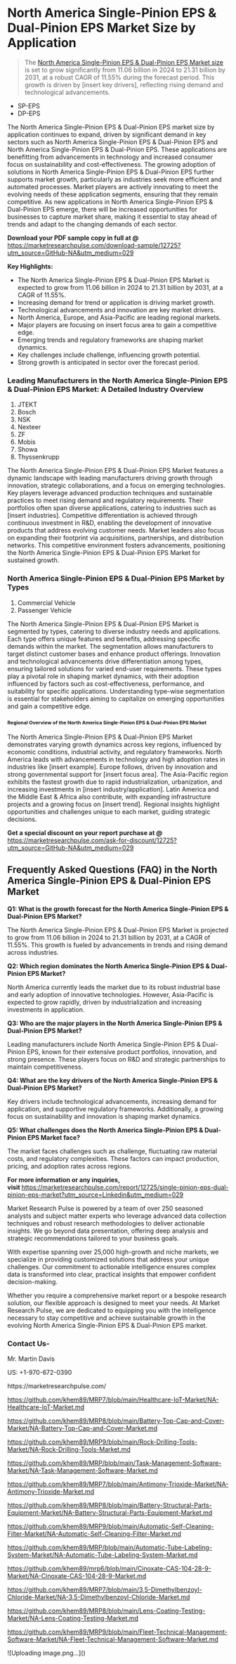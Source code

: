 <h1>North America Single-Pinion EPS & Dual-Pinion EPS Market&nbsp;Size by Application</h1><blockquote><p>The <a href="https://marketresearchpulse.com/download-sample/12725?utm_source=GitHub-NA&amp;utm_medium=029">North America Single-Pinion EPS & Dual-Pinion EPS Market size</a> is set to grow significantly from 11.06 billion in 2024 to 21.31 billion by 2031, at a robust CAGR of 11.55% during the forecast period. This growth is driven by [insert key drivers], reflecting rising demand and technological advancements.</p></blockquote><ul><li>SP-EPS<li> DP-EPS</li></ul><p>The North America Single-Pinion EPS & Dual-Pinion EPS market size by application continues to expand, driven by significant demand in key sectors such as North America Single-Pinion EPS & Dual-Pinion EPS and North America Single-Pinion EPS & Dual-Pinion EPS. These applications are benefitting from advancements in technology and increased consumer focus on sustainability and cost-effectiveness. The growing adoption of solutions in North America Single-Pinion EPS & Dual-Pinion EPS further supports market growth, particularly as industries seek more efficient and automated processes. Market players are actively innovating to meet the evolving needs of these application segments, ensuring that they remain competitive. As new applications in North America Single-Pinion EPS & Dual-Pinion EPS emerge, there will be increased opportunities for businesses to capture market share, making it essential to stay ahead of trends and adapt to the changing demands of each sector.</p><p><strong>Download your PDF sample copy in full at @ </strong><a href="https://marketresearchpulse.com/download-sample/12725?utm_source=GitHub-NA&amp;utm_medium=029">https://marketresearchpulse.com/download-sample/12725?utm_source=GitHub-NA&amp;utm_medium=029</a></p><p><strong>Key Highlights: </strong></p><ul><li>The North America Single-Pinion EPS & Dual-Pinion EPS Market is expected to grow from 11.06 billion in 2024 to 21.31 billion by 2031, at a CAGR of 11.55%.</li><li>Increasing demand for trend or application is driving market growth.</li><li>Technological advancements and innovation are key market drivers.</li><li>North America, Europe, and Asia-Pacific are leading regional markets.</li><li>Major players are focusing on insert focus area to gain a competitive edge.</li><li>Emerging trends and regulatory frameworks are shaping market dynamics.</li><li>Key challenges include challenge, influencing growth potential.</li><li>Strong growth is anticipated in sector over the forecast period.</li></ul><h3>Leading Manufacturers in the North America Single-Pinion EPS & Dual-Pinion EPS Market: A Detailed Industry Overview</h3><ol><li>JTEKT</li><li>Bosch</li><li>NSK</li><li>Nexteer</li><li>ZF</li><li>Mobis</li><li>Showa</li><li>Thyssenkrupp</li></ol><div class="flex max-w-full flex-col flex-grow"><div class="min-h-8 text-message flex w-full flex-col items-end gap-2 whitespace-normal break-words [.text-message+&amp;]:mt-5" dir="auto" data-message-author-role="assistant" data-message-id="fd8432e4-4910-450d-b182-61b7bfb0a01f" data-message-model-slug="gpt-4o"><div class="flex w-full flex-col gap-1 empty:hidden first:pt-[3px]"><div class="markdown prose w-full break-words dark:prose-invert light"><p>The North America Single-Pinion EPS & Dual-Pinion EPS Market features a dynamic landscape with leading manufacturers driving growth through innovation, strategic collaborations, and a focus on emerging technologies. Key players leverage advanced production techniques and sustainable practices to meet rising demand and regulatory requirements. Their portfolios often span diverse applications, catering to industries such as [insert industries]. Competitive differentiation is achieved through continuous investment in R&amp;D, enabling the development of innovative products that address evolving customer needs. Market leaders also focus on expanding their footprint via acquisitions, partnerships, and distribution networks. This competitive environment fosters advancements, positioning the North America Single-Pinion EPS & Dual-Pinion EPS Market for sustained growth.</p></div></div></div></div><h3>North America Single-Pinion EPS & Dual-Pinion EPS Market by Types</h3><ol><li>Commercial Vehicle<li> Passenger Vehicle</li></ol><div class="flex max-w-full flex-col flex-grow"><div class="min-h-8 text-message flex w-full flex-col items-end gap-2 whitespace-normal break-words [.text-message+&amp;]:mt-5" dir="auto" data-message-author-role="assistant" data-message-id="084470be-0bb7-4664-bddf-5156b4f41249" data-message-model-slug="gpt-4o-mini"><div class="flex w-full flex-col gap-1 empty:hidden first:pt-[3px]"><div class="markdown prose w-full break-words dark:prose-invert light"><p>The North America Single-Pinion EPS & Dual-Pinion EPS Market is segmented by types, catering to diverse industry needs and applications. Each type offers unique features and benefits, addressing specific demands within the market. The segmentation allows manufacturers to target distinct customer bases and enhance product offerings. Innovation and technological advancements drive differentiation among types, ensuring tailored solutions for varied end-user requirements. These types play a pivotal role in shaping market dynamics, with their adoption influenced by factors such as cost-effectiveness, performance, and suitability for specific applications. Understanding type-wise segmentation is essential for stakeholders aiming to capitalize on emerging opportunities and gain a competitive edge.</p></div></div></div></div><h3><span style="font-size: 11px;">Regional Overview of the North America Single-Pinion EPS & Dual-Pinion EPS Market</span></h3><div class="flex max-w-full flex-col flex-grow"><div class="min-h-8 text-message flex w-full flex-col items-end gap-2 whitespace-normal break-words [.text-message+&amp;]:mt-5" dir="auto" data-message-author-role="assistant" data-message-id="e9038762-ce64-4e30-91c9-9bd413514231" data-message-model-slug="gpt-4o-mini"><div class="flex w-full flex-col gap-1 empty:hidden first:pt-[3px]"><div class="markdown prose w-full break-words dark:prose-invert light"><p>The North America Single-Pinion EPS & Dual-Pinion EPS Market demonstrates varying growth dynamics across key regions, influenced by economic conditions, industrial activity, and regulatory frameworks. North America leads with advancements in technology and high adoption rates in industries like [insert example]. Europe follows, driven by innovation and strong governmental support for [insert focus area]. The Asia-Pacific region exhibits the fastest growth due to rapid industrialization, urbanization, and increasing investments in [insert industry/application]. Latin America and the Middle East &amp; Africa also contribute, with expanding infrastructure projects and a growing focus on [insert trend]. Regional insights highlight opportunities and challenges unique to each market, guiding strategic decisions.</p></div></div></div></div><p><strong>Get a special discount on your report purchase at @ </strong><a href="https://marketresearchpulse.com/ask-for-discount/12725?utm_source=GitHub-NA&amp;utm_medium=029">https://marketresearchpulse.com/ask-for-discount/12725?utm_source=GitHub-NA&amp;utm_medium=029</a></p><h2>Frequently Asked Questions (FAQ) in the North America Single-Pinion EPS & Dual-Pinion EPS Market</h2><p><strong>Q1: What is the growth forecast for the North America Single-Pinion EPS & Dual-Pinion EPS Market?</strong></p><p>The North America Single-Pinion EPS & Dual-Pinion EPS Market is projected to grow from 11.06 billion in 2024 to 21.31 billion by 2031, at a CAGR of 11.55%. This growth is fueled by advancements in trends and rising demand across industries.</p><p><strong>Q2: Which region dominates the North America Single-Pinion EPS & Dual-Pinion EPS Market?</strong></p><p>North America currently leads the market due to its robust industrial base and early adoption of innovative technologies. However, Asia-Pacific is expected to grow rapidly, driven by industrialization and increasing investments in application.</p><p><strong>Q3: Who are the major players in the North America Single-Pinion EPS & Dual-Pinion EPS Market?</strong></p><p>Leading manufacturers include North America Single-Pinion EPS & Dual-Pinion EPS, known for their extensive product portfolios, innovation, and strong presence. These players focus on R&amp;D and strategic partnerships to maintain competitiveness.</p><p><strong>Q4: What are the key drivers of the North America Single-Pinion EPS & Dual-Pinion EPS Market?</strong></p><p>Key drivers include technological advancements, increasing demand for application, and supportive regulatory frameworks. Additionally, a growing focus on sustainability and innovation is shaping market dynamics.</p><p><strong>Q5: What challenges does the North America Single-Pinion EPS & Dual-Pinion EPS Market face?</strong></p><p>The market faces challenges such as challenge, fluctuating raw material costs, and regulatory complexities. These factors can impact production, pricing, and adoption rates across regions.</p><p><strong>For more information or any inquiries, visit&nbsp;</strong><a href="https://marketresearchpulse.com/report/12725/single-pinion-eps-dual-pinion-eps-market?utm_source=Linkedin&utm_medium=029">https://marketresearchpulse.com/report/12725/single-pinion-eps-dual-pinion-eps-market?utm_source=Linkedin&utm_medium=029</a></p><p>Market Research Pulse is powered by a team of over 250 seasoned analysts and subject matter experts who leverage advanced data collection techniques and robust research methodologies to deliver actionable insights. We go beyond data presentation, offering deep analysis and strategic recommendations tailored to your business goals.</p><p>With expertise spanning over 25,000 high-growth and niche markets, we specialize in providing customized solutions that address your unique challenges. Our commitment to actionable intelligence ensures complex data is transformed into clear, practical insights that empower confident decision-making.</p><p>Whether you require a comprehensive market report or a bespoke research solution, our flexible approach is designed to meet your needs. At Market Research Pulse, we are dedicated to equipping you with the intelligence necessary to stay competitive and achieve sustainable growth in the evolving North America Single-Pinion EPS & Dual-Pinion EPS market.</p><h3><strong>Contact Us-</strong></h3><p>Mr. Martin Davis</p><p>US: +1-970-672-0390</p><p>https://marketresearchpulse.com/</p><p><a href="https://github.com/khem89/MRP7/blob/main/Healthcare-IoT-Market/NA-Healthcare-IoT-Market.md">https://github.com/khem89/MRP7/blob/main/Healthcare-IoT-Market/NA-Healthcare-IoT-Market.md</a></p><p><a href="https://github.com/khem89/MRP8/blob/main/Battery-Top-Cap-and-Cover-Market/NA-Battery-Top-Cap-and-Cover-Market.md">https://github.com/khem89/MRP8/blob/main/Battery-Top-Cap-and-Cover-Market/NA-Battery-Top-Cap-and-Cover-Market.md</a></p><p><a href="https://github.com/khem89/MRP9/blob/main/Rock-Drilling-Tools-Market/NA-Rock-Drilling-Tools-Market.md">https://github.com/khem89/MRP9/blob/main/Rock-Drilling-Tools-Market/NA-Rock-Drilling-Tools-Market.md</a></p><p><a href="https://github.com/khem89/MRP/blob/main/Task-Management-Software-Market/NA-Task-Management-Software-Market.md">https://github.com/khem89/MRP/blob/main/Task-Management-Software-Market/NA-Task-Management-Software-Market.md</a></p><p><a href="https://github.com/khem89/MRP7/blob/main/Antimony-Trioxide-Market/NA-Antimony-Trioxide-Market.md">https://github.com/khem89/MRP7/blob/main/Antimony-Trioxide-Market/NA-Antimony-Trioxide-Market.md</a></p><p><a href="https://github.com/khem89/MRP8/blob/main/Battery-Structural-Parts-Equipment-Market/NA-Battery-Structural-Parts-Equipment-Market.md">https://github.com/khem89/MRP8/blob/main/Battery-Structural-Parts-Equipment-Market/NA-Battery-Structural-Parts-Equipment-Market.md</a></p><p><a href="https://github.com/khem89/MRP9/blob/main/Automatic-Self-Cleaning-Filter-Market/NA-Automatic-Self-Cleaning-Filter-Market.md">https://github.com/khem89/MRP9/blob/main/Automatic-Self-Cleaning-Filter-Market/NA-Automatic-Self-Cleaning-Filter-Market.md</a></p><p><a href="https://github.com/khem89/MRP/blob/main/Automatic-Tube-Labeling-System-Market/NA-Automatic-Tube-Labeling-System-Market.md">https://github.com/khem89/MRP/blob/main/Automatic-Tube-Labeling-System-Market/NA-Automatic-Tube-Labeling-System-Market.md</a></p><p><a href="https://github.com/khem89/mrp6/blob/main/Cinoxate-CAS-104-28-9-Market/NA-Cinoxate-CAS-104-28-9-Market.md">https://github.com/khem89/mrp6/blob/main/Cinoxate-CAS-104-28-9-Market/NA-Cinoxate-CAS-104-28-9-Market.md</a></p><p><a href="https://github.com/khem89/MRP7/blob/main/3,5-Dimethylbenzoyl-Chloride-Market/NA-3,5-Dimethylbenzoyl-Chloride-Market.md">https://github.com/khem89/MRP7/blob/main/3,5-Dimethylbenzoyl-Chloride-Market/NA-3,5-Dimethylbenzoyl-Chloride-Market.md</a></p><p><a href="https://github.com/khem89/MRP8/blob/main/Lens-Coating-Testing-Market/NA-Lens-Coating-Testing-Market.md">https://github.com/khem89/MRP8/blob/main/Lens-Coating-Testing-Market/NA-Lens-Coating-Testing-Market.md</a></p><p><a href="https://github.com/khem89/MRP9/blob/main/Fleet-Technical-Management-Software-Market/NA-Fleet-Technical-Management-Software-Market.md">https://github.com/khem89/MRP9/blob/main/Fleet-Technical-Management-Software-Market/NA-Fleet-Technical-Management-Software-Market.md</a></p>
![Uploading image.png…]()
